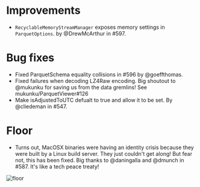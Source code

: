 # Improvements

- `RecyclableMemoryStreamManager` exposes memory settings in `ParquetOptions`. by @DrewMcArthur in #597.

# Bug fixes

- Fixed ParquetSchema equality collisions in #596 by @goeffthomas.
- Fixed failures when decoding LZ4Raw encoding. Big shoutout to @mukunku for saving us from the data gremlins! See mukunku/ParquetViewer#126
- Make isAdjustedToUTC defualt to true and allow it to be set. By @cliedeman in #547.

# Floor

- Turns out, MacOSX binaries were having an identity crisis because they were built by a Linux build server. They just couldn't get along! But fear not, this has been fixed. Big thanks to @daningalla and @dmunch in #587. It's like a tech peace treaty!

![floor](https://github.com/user-attachments/assets/6a643a36-36cd-4c1d-892b-3c6bd2593f27)
